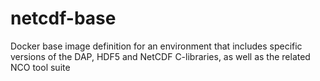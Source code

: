 # netcdf-base
Docker base image definition for an environment that includes specific versions of the DAP, HDF5 and NetCDF C-libraries, as well as the related NCO tool suite
